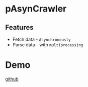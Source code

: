 # pAsynCrawler

## Features

- Fetch data - `Asynchronously`
- Parse data - with `multiprocessing`

# Demo

[github](https://github.com/m9810223/pAsynCrawler/tree/master/demos)
